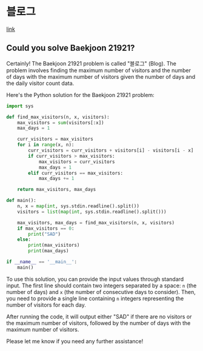 # 블로그

[link](https://www.acmicpc.net/problem/21921)

## Could you solve Baekjoon 21921?

Certainly! The Baekjoon 21921 problem is called "블로그" (Blog). The problem involves finding the maximum number of visitors and the number of days with the maximum number of visitors given the number of days and the daily visitor count data.

Here's the Python solution for the Baekjoon 21921 problem:

```python
import sys

def find_max_visitors(n, x, visitors):
    max_visitors = sum(visitors[:x])
    max_days = 1

    curr_visitors = max_visitors
    for i in range(x, n):
        curr_visitors = curr_visitors + visitors[i] - visitors[i - x]
        if curr_visitors > max_visitors:
            max_visitors = curr_visitors
            max_days = 1
        elif curr_visitors == max_visitors:
            max_days += 1

    return max_visitors, max_days

def main():
    n, x = map(int, sys.stdin.readline().split())
    visitors = list(map(int, sys.stdin.readline().split()))

    max_visitors, max_days = find_max_visitors(n, x, visitors)
    if max_visitors == 0:
        print("SAD")
    else:
        print(max_visitors)
        print(max_days)

if __name__ == '__main__':
    main()
```

To use this solution, you can provide the input values through standard input. The first line should contain two integers separated by a space: `n` (the number of days) and `x` (the number of consecutive days to consider). Then, you need to provide a single line containing `n` integers representing the number of visitors for each day.

After running the code, it will output either "SAD" if there are no visitors or the maximum number of visitors, followed by the number of days with the maximum number of visitors.

Please let me know if you need any further assistance!
